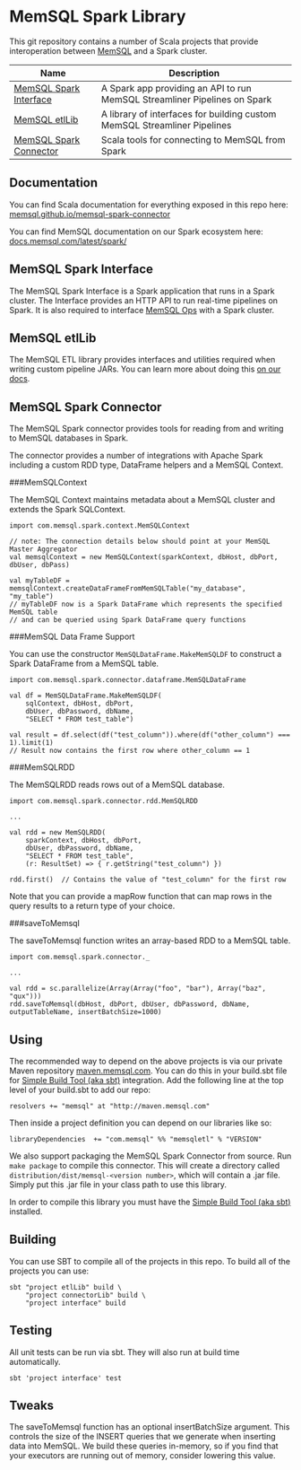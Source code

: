 MemSQL Spark Library
====================

This git repository contains a number of Scala projects that provide interoperation between [MemSQL](http://www.memsql.com) and a Spark cluster.

| Name | Description |
| ---- | ----------- |
| [MemSQL Spark Interface](#memsql-spark-interface) | A Spark app providing an API to run MemSQL Streamliner Pipelines on Spark |
| [MemSQL etlLib](#memsql-etllib) | A library of interfaces for building custom MemSQL Streamliner Pipelines |
| [MemSQL Spark Connector](#memsql-spark-connector) | Scala tools for connecting to MemSQL from Spark |

Documentation
-------------

You can find Scala documentation for everything exposed in this repo here: [memsql.github.io/memsql-spark-connector](http://memsql.github.io/memsql-spark-connector)

You can find MemSQL documentation on our Spark ecosystem here: [docs.memsql.com/latest/spark/](http://docs.memsql.com/latest/spark/)

MemSQL Spark Interface
----------------------

The MemSQL Spark Interface is a Spark application that runs in a Spark cluster. The Interface provides an HTTP API to run real-time pipelines on Spark.  It is also required to interface [MemSQL Ops](http://docs.memsql.com/latest/ops/) with a Spark cluster.

MemSQL etlLib
-------------

The MemSQL ETL library provides interfaces and utilities required when writing custom pipeline JARs.  You can learn more about doing this [on our docs](http://docs_staging.memsql.com/latest/spark/memsql-spark-interface/).

MemSQL Spark Connector
----------------------

The MemSQL Spark connector provides tools for reading from and writing to
MemSQL databases in Spark.

The connector provides a number of integrations with Apache Spark including a custom RDD type, DataFrame helpers and a MemSQL Context.

###MemSQLContext

The MemSQL Context maintains metadata about a MemSQL cluster and extends the Spark SQLContext.

```
import com.memsql.spark.context.MemSQLContext

// note: The connection details below should point at your MemSQL Master Aggregator
val memsqlContext = new MemSQLContext(sparkContext, dbHost, dbPort, dbUser, dbPass)

val myTableDF = memsqlContext.createDataFrameFromMemSQLTable("my_database", "my_table")
// myTableDF now is a Spark DataFrame which represents the specified MemSQL table
// and can be queried using Spark DataFrame query functions
```

###MemSQL Data Frame Support

You can use the constructor `MemSQLDataFrame.MakeMemSQLDF` to construct a Spark DataFrame from a MemSQL table.

```
import com.memsql.spark.connector.dataframe.MemSQLDataFrame

val df = MemSQLDataFrame.MakeMemSQLDF(
    sqlContext, dbHost, dbPort,
    dbUser, dbPassword, dbName,
    "SELECT * FROM test_table")

val result = df.select(df("test_column")).where(df("other_column") === 1).limit(1)
// Result now contains the first row where other_column == 1
```

###MemSQLRDD

The MemSQLRDD reads rows out of a MemSQL database.

```
import com.memsql.spark.connector.rdd.MemSQLRDD

...

val rdd = new MemSQLRDD(
    sparkContext, dbHost, dbPort,
    dbUser, dbPassword, dbName,
    "SELECT * FROM test_table",
    (r: ResultSet) => { r.getString("test_column") })

rdd.first()  // Contains the value of "test_column" for the first row
```

Note that you can provide a mapRow function that can map rows in the query
results to a return type of your choice.

###saveToMemsql

The saveToMemsql function writes an array-based RDD to a MemSQL table.

```
import com.memsql.spark.connector._

...

val rdd = sc.parallelize(Array(Array("foo", "bar"), Array("baz", "qux")))
rdd.saveToMemsql(dbHost, dbPort, dbUser, dbPassword, dbName, outputTableName, insertBatchSize=1000)
```

Using
-----

The recommended way to depend on the above projects is via our private Maven repository [maven.memsql.com](maven.memsql.com).  You can do this in your build.sbt file for [Simple Build
Tool (aka sbt)](http://www.scala-sbt.org/) integration.  Add the following line at the top level of your build.sbt to add our repo:

```
resolvers += "memsql" at "http://maven.memsql.com"
```

Then inside a project definition you can depend on our libraries like so:

```
libraryDependencies  += "com.memsql" %% "memsqletl" % "VERSION"
```

We also support packaging the MemSQL Spark Connector from source. Run ``make package`` to compile this connector.  This will create a directory called ``distribution/dist/memsql-<version number>``, which will contain a .jar file. Simply put this .jar file in your class path to use this library.

In order to compile this library you must have the [Simple Build
Tool (aka sbt)](http://www.scala-sbt.org/) installed.

Building
--------

You can use SBT to compile all of the projects in this repo.  To build all of the projects you can use:

```
sbt "project etlLib" build \
    "project connectorLib" build \
    "project interface" build
```

Testing
-------

All unit tests can be run via sbt.  They will also run at build time automatically.

```
sbt 'project interface' test
```

Tweaks
------
The saveToMemsql function has an optional insertBatchSize argument. This
controls the size of the INSERT queries that we generate when inserting data
into MemSQL.  We build these queries in-memory, so if you find that your
executors are running out of memory, consider lowering this value.
